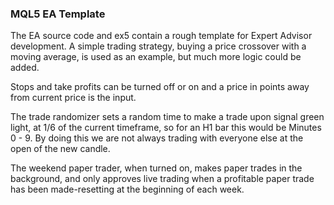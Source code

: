### MQL5 EA Template

The EA source code and ex5 contain a rough template for Expert Advisor development. A simple trading strategy, buying a price crossover with a moving average, is used as an example, but much more logic could be added. 

Stops and take profits can be turned off or on and a price in points away from current price is the input. 

The trade randomizer sets a random time to make a trade upon signal green light, at 1/6 of the current timeframe, so for an H1 bar this would be Minutes 0 - 9. By doing this we are not always trading with everyone else at the open of the new candle. 

The weekend paper trader, when turned on, makes paper trades in the background, and only approves live trading when a profitable paper trade has been made-resetting at the beginning of each week. 